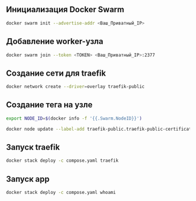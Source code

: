 ## Инициализация Docker Swarm
```sh
docker swarm init --advertise-addr <Ваш_Приватный_IP>
```
## Добавление worker-узла
```sh
docker swarm join --token <TOKEN> <Ваш_Приватный_IP>:2377
```
## Создание сети для traefik
```sh
docker network create --driver=overlay traefik-public
```
## Создание тега на узле
```sh
export NODE_ID=$(docker info -f '{{.Swarm.NodeID}}')

docker node update --label-add traefik-public.traefik-public-certificates=true $NODE_ID
```
## Запуск traefik
```sh
docker stack deploy -c compose.yaml traefik
```
## Запуск app
```sh
docker stack deploy -c compose.yaml whoami

```

